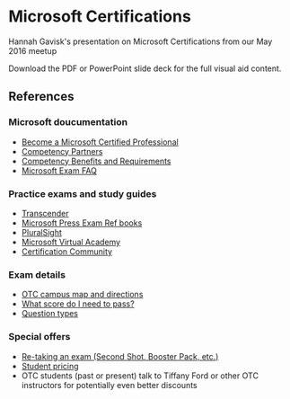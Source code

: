 # Microsoft Certifications

Hannah Gavisk's presentation on Microsoft Certifications from our May 2016 meetup

Download the PDF or PowerPoint slide deck for the full visual aid content.

## References

### Microsoft doucumentation

- [Become a Microsoft Certified Professional](https://www.microsoft.com/en-us/learning/microsoft-certified-professional.aspx)
- [Competency Partners](https://partner.microsoft.com/en-US/membership/competencies)
- [Competency Benefits and Requirements](https://partner.microsoft.com/en-us/membership/application-development-competency)
- [Microsoft Exam FAQ](https://www.microsoft.com/en-us/learning/certification-exam-policies.aspx#faqbasics-5)

### Practice exams and study guides

- [Transcender](https://www.transcender.com/)
- [Microsoft Press Exam Ref books](https://ptgmedia.pearsoncmg.com/images/9780735676824/samplepages/9780735676824.pdf)
- [PluralSight](https://www.pluralsight.com/blog/software-development/asp-net-mvc-microsoft-exam-70-486)
- [Microsoft Virtual Academy](https://mva.microsoft.com/)
- [Certification Community](https://borntolearn.mslearn.net/certification/)

### Exam details

- [OTC campus map and directions](http://springfield.otc.edu/maps-and-directions/)
- [What score do I need to pass?](https://www.microsoft.com/en-us/learning/certification-exam-policies.aspx#faqscoring-11)
- [Question types](https://www.microsoft.com/en-us/learning/certification-exams.aspx#types)

### Special offers

- [Re-taking an exam (Second Shot, Booster Pack, etc.)](https://www.microsoft.com/en-us/learning/offers.aspx)
- [Student pricing](https://www.microsoft.com/en-us/learning/certification-exam-policies.aspx#policies-2)
- OTC students (past or present) talk to Tiffany Ford or other OTC instructors for potentially even better discounts
